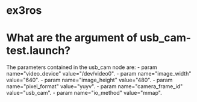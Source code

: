# ex3ros

# What are the argument of usb_cam-test.launch?

The parameters contained in the usb_cam node are:
    - param name="video_device" value="/dev/video0".
    - param name="image_width" value="640".
    - param name="image_height" value="480".
    - param name="pixel_format" value="yuyv".
    - param name="camera_frame_id" value="usb_cam".
    - param name="io_method" value="mmap".
